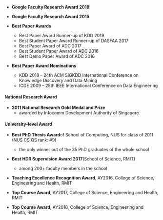 * **Google Faculty Research Award 2018**
* **Google Faculty Research Award 2015**
* **Best Paper Awards**
	* Best Paper Award Runner-up of KDD 2019
	* Best Student Paper Award Runner-up of DASFAA 2017
	* Best Paper Award of ADC 2017
	* Best Student Paper Award of ADC 2016
	* Best Demo Paper Award of ADC 2016

* **Best Paper Award Nominations**
	* KDD 2018 – 24th ACM SIGKDD International Conference on Knowledge Discovery and Data Mining
	* ICDE 2009 – 25th IEEE International Conference on Data Engineering

#### National Research Award
* **2011 National Research Gold Medal and Prize**
	- awarded by Infocomm Development Authority of Singapore

#### University-level Award
* **Best PhD Thesis Award**of School of Computing, NUS for class of 2011 (NUS CS QS rank: #9)
	- the only winner out of the 35 PhD graduates of the whole school
* **Best HDR Supervision Award 2017**(School of Science, RMIT)
	-  among 200+ faculty members in the school
* **Teaching Excellence Recognition Award**, AY2016, College of Science, Engineering and Health, RMIT

* **Top Course Award**, AY2017, College of Science, Engineering and Health, RMIT
* **Top Course Award**, AY2018, College of Science, Engineering and Health, RMIT